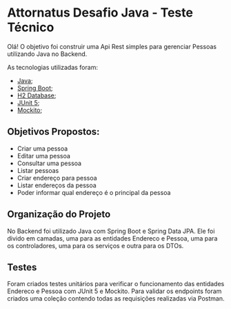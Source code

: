 # Attornatus Desafio Java - Teste Técnico

Olá! O objetivo foi construir uma Api Rest simples para gerenciar Pessoas utilizando Java no Backend.

As tecnologias utilizadas foram:

- [Java](https://www.java.com/pt_BR/download/);
- [Spring Boot](https://spring.io/projects/spring-boot);
- [H2 Database](https://www.h2database.com/html/main.html);
- [JUnit 5](https://junit.org/junit5/);
- [Mockito](https://site.mockito.org/);


## Objetivos Propostos:

-	Criar uma pessoa
-	Editar uma pessoa
-	Consultar uma pessoa
-	Listar pessoas
-	Criar endereço para pessoa
-	Listar endereços da pessoa
-	Poder informar qual endereço é o principal da pessoa  

## Organização do Projeto

No Backend foi utilizado Java com Spring Boot e Spring Data JPA. Ele foi divido em camadas, uma para as entidades Endereco e Pessoa, uma para os controladores, uma para os serviços e outra para os DTOs.

## Testes

Foram criados testes unitários para verificar o funcionamento das entidades Endereco e Pessoa com JUnit 5 e Mockito. Para validar os endpoints foram criados uma coleção contendo todas as requisições realizadas via Postman.
